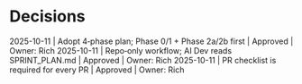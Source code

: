 # Decisions

2025-10-11 | Adopt 4‑phase plan; Phase 0/1 + Phase 2a/2b first | Approved | Owner: Rich
2025-10-11 | Repo‑only workflow; AI Dev reads SPRINT_PLAN.md | Approved | Owner: Rich
2025-10-11 | PR checklist is required for every PR | Approved | Owner: Rich